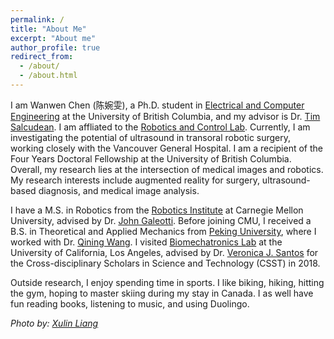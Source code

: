 ```yaml
---
permalink: /
title: "About Me"
excerpt: "About me"
author_profile: true
redirect_from: 
  - /about/
  - /about.html
---
```


I am Wanwen Chen (陈婉雯), a  Ph.D. student in [Electrical and Computer Engineering](https://ece.ubc.ca/) at the University of British Columbia, and my advisor is Dr. [Tim Salcudean](https://ece.ubc.ca/tim-salcudean/). I am affliated to the [Robotics and Control Lab](https://rcl.ece.ubc.ca/home-page/). Currently, I am investigating the potential of ultrasound in transoral robotic surgery, working closely with the Vancouver General Hospital. I am a recipient of the Four Years Doctoral Fellowship at the University of British Columbia. Overall, my research lies at the intersection of medical images and robotics. My research interests include augmented reality for surgery, ultrasound-based diagnosis, and medical image analysis. 

I have a M.S. in Robotics from the [Robotics Institute](https://www.ri.cmu.edu/) at Carnegie Mellon University, advised by Dr. [John Galeotti](https://www.ri.cmu.edu/ri-faculty/john-galeotti/). Before joining CMU, I received a B.S. in Theoretical and Applied Mechanics from [Peking University](http://english.pku.edu.cn/), where I worked with Dr. [Qining Wang](http://www2.coe.pku.edu.cn/subpaget.asp?id=239). I visited [Biomechatronics Lab](https://uclabiomechatronics.wordpress.com/) at the University of California, Los Angeles, advised by Dr. [Veronica J. Santos](https://samueli.ucla.edu/people/veronica-santos/) for the Cross-disciplinary Scholars in Science and Technology (CSST) in 2018. 

Outside research, I enjoy spending time in sports. I like biking, hiking, hitting the gym, hoping to master skiing during my stay in Canada. I as well have fun reading books, listening to music, and using Duolingo.

*Photo by: [Xulin Liang](https://www.linkedin.com/in/xulin-liang-2448bb1b1/?originalSubdomain=uk)*